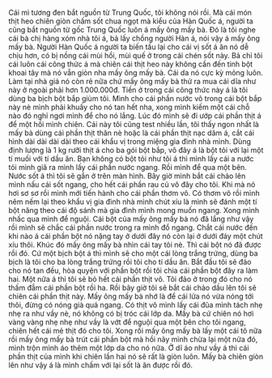 Cái mì tương đen bắt nguồn từ Trung Quốc, tôi không nói rồi. Mà cái món thịt heo chiên giòn chấm sốt chua ngọt mà kiểu của Hàn Quốc á, người ta cũng bắt nguồn từ gốc Trung Quốc luôn á mấy ông mấy bà. Đó là tôi nghe cái bà chị hàng xóm nhà tôi á, bả lấy chồng người Hàn á, nói vậy á mấy ông mấy bà. Người Hàn Quốc á người ta biến tấu lại cho cái vị sốt á ăn nó dễ chịu hơn, có bị nồng cái mùi hồi, mùi quế ở trong cái chén sốt này. Bả chỉ tôi cái luôn cái công thức á mà chiên cái thịt heo này không cần đến tinh bột khoai tây mà nó vẫn giòn nha mấy ông mấy bà. Cái da nó cực kỳ mỏng luôn. Làm tại nhà giá nó còn rẻ nữa chứ mấy ông mấy bà thử ra mua cái dĩa như này ở ngoài phải hơn 1.000.000đ. Tiền ở trong cái công thức này á là tôi dùng ba bịch bột bắp giùm tôi. Mình cho cái phần nước vô trong cái bột bắp này nè mình phải khuấy cho nó tan hết nha, xong mình kiếm một cái chỗ nào đó nghỉ ngơi mình để cho nó lắng. Lúc đó mình sẽ đi ướp cái phần thịt á để một hồi mình chiên. Cái này tôi cũng test nhiều lần, tôi thấy ngon nhất là mấy bà dùng cái phần thịt thăn nè hoặc là cái phần thịt nạc dăm á, cắt cái hình dài dài dài dài theo cái khẩu vị trong miệng gia đình nhà mình. Dùng định lượng là 1 kg rưỡi thịt á cho ba gói bột bắp, vô đây á là bột tỏi với lại một tí muối với tí dầu ăn. Bạn không có bột tỏi như tôi á thì mình lấy cái a nước tỏi mình giã ra mình lấy cái phần nước ngang. Rồi mình để qua một bên. Nước sốt á thì tôi sẽ gắn ở trên màn hình. Bây giờ mình bắt cái chảo lên mình nấu cái sốt ngang, cho hết cái phần rau củ vô đây cho tôi. Khi mà nó hơi sơ sơ rồi mình mới tiến hành cho cái phần thơm vô. Có thơm vô rồi mình nêm nếm lại theo khẩu vị gia đình nhà mình chút xíu là mình sẽ đánh một tí bột năng theo cái độ sánh mà gia đình mình mong muốn ngang. Xong mình nhấc qua mình để nguội. Cái bột của mấy ông mấy bà nó đã lắng như vậy rồi mình sẽ chắc cái phần nước trong ra mình đổ ngang. Chắt cái nước đến khi nào á cái phần bột nó nặng tay ở dưới đây nó còn lại ở dưới đáy một chút xíu thôi. Khúc đó mấy ông mấy bà nhìn cái tay tôi nè. Thì cái bột nó đã được rồi đó. Cứ một bịch bột á thì mình sẽ cho một cái lòng trắng trứng, dùng ba bịch là tôi cho ba lòng trắng trứng rồi tôi cho tí dầu ăn. Bắt đầu tôi sẽ đảo cho nó tan đều, hòa quyện với phần bột rồi tôi chia cái phần bột đây ra làm hai. Một nữa á thì tôi sẽ bỏ hết cái phần thịt vô. Tôi đảo ở trong đó cho nó thấm đẫm cái phần bột rồi ha. Rồi bây giờ tôi sẽ bắt cái chảo dầu lên tôi sẽ chiên cái phần thịt này. Mấy ông mấy bà nhớ là để cái lửa nó vừa nóng tới thôi, đừng có nóng già quá ngang. Có thịt vô mình lấy cái đũa mình tách nhẹ nhẹ ra như vầy nè, nó không có bị tróc cái lớp da. Mấy bà cứ chiên nó hơi vàng vàng nhẹ nhẹ như vầy là vớt để nguội qua một bên cho tôi ngang, chiên hết cái mẻ thịt đó cho tôi. Xong rồi mấy ông mấy bà lấy một cái tô nữa rồi mấy ông mấy bà trút cái phần bột mà hồi nãy mình chừa lại một nửa đó, mình trộn mình áo thêm một lớp da cho nó nữa. Ở dĩ áo như vầy á thì cái phần thịt của mình khi chiên lần hai nó sẽ rất là giòn luôn. Mấy bà chiên giòn lên như vậy á là mình chấm với lại sốt là ăn được rồi đó.